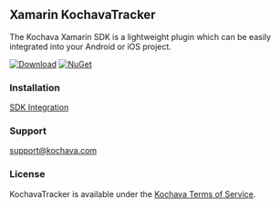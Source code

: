 ## Xamarin KochavaTracker
The Kochava Xamarin SDK is a lightweight plugin which can be easily integrated into your Android or iOS project.

[![Download](https://img.shields.io/github/v/release/Kochava/Xamarin-KochavaTracker-Releases?include_prereleases&sort=semver)](https://github.com/Kochava/Xamarin-KochavaTracker-Releases/releases)
[![NuGet](https://img.shields.io/nuget/v/KochavaTrackerXamarin)](https://www.nuget.org/packages/KochavaTrackerXamarin)

### Installation
[SDK Integration](https://support.kochava.com/sdk-integration/xamarin-sdk-integration/)

### Support
support@kochava.com

### License
KochavaTracker is available under the [Kochava Terms of Service](https://www.kochava.com/terms-of-service/).
